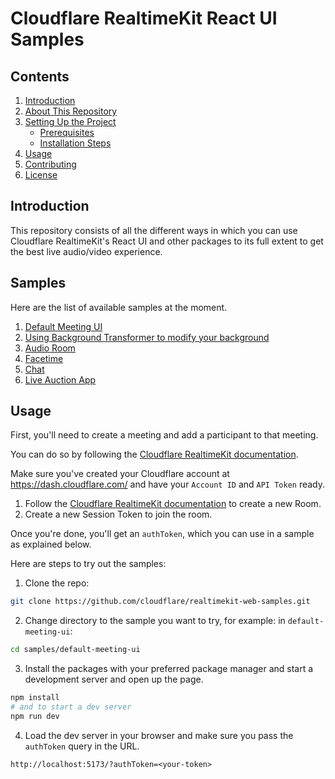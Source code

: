 # Cloudflare RealtimeKit React UI Samples

## Contents
1. [Introduction](#introduction)
2. [About This Repository](#about-this-repository)
3. [Setting Up the Project](#setting-up-the-project)
   - [Prerequisites](#prerequisites)
   - [Installation Steps](#installation-steps)
4. [Usage](#usage)
5. [Contributing](#contributing)
6. [License](#license)

## Introduction

This repository consists of all the different ways in which you can use Cloudflare RealtimeKit's
React UI and other packages to its full extent to get the best live
audio/video experience.

## Samples

Here are the list of available samples at the moment.

1. [Default Meeting UI](./samples/default-meeting-ui/)
2. [Using Background Transformer to modify your background](./samples/with-background-transformer/)
3. [Audio Room](./samples/audio-room/)
4. [Facetime](./samples/facetime/)
5. [Chat](./samples/chat/)
6. [Live Auction App](./samples/live-auction/)

## Usage

First, you'll need to create a meeting and add a participant to that meeting.

You can do so by following the [Cloudflare RealtimeKit documentation](https://developers.cloudflare.com/realtime/realtimekit/).

Make sure you've created your Cloudflare account at https://dash.cloudflare.com/ and have your `Account ID` and `API Token` ready.

1. Follow the [Cloudflare RealtimeKit documentation](https://developers.cloudflare.com/realtime/realtimekit/) to create a new Room.
2. Create a new Session Token to join the room.

Once you're done, you'll get an `authToken`, which you can use in a sample as explained below.

Here are steps to try out the samples:

1. Clone the repo:

```sh
git clone https://github.com/cloudflare/realtimekit-web-samples.git
```

2. Change directory to the sample you want to try, for example: in
   `default-meeting-ui`:

```sh
cd samples/default-meeting-ui
```

3. Install the packages with your preferred package manager and start a
   development server and open up the page.

```sh
npm install
# and to start a dev server
npm run dev
```

4. Load the dev server in your browser and make sure you pass the `authToken`
   query in the URL.

```
http://localhost:5173/?authToken=<your-token>
```
